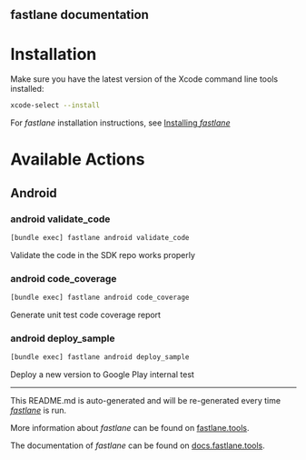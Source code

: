 fastlane documentation
----

# Installation

Make sure you have the latest version of the Xcode command line tools installed:

```sh
xcode-select --install
```

For _fastlane_ installation instructions, see [Installing _fastlane_](https://docs.fastlane.tools/#installing-fastlane)

# Available Actions

## Android

### android validate_code

```sh
[bundle exec] fastlane android validate_code
```

Validate the code in the SDK repo works properly

### android code_coverage

```sh
[bundle exec] fastlane android code_coverage
```

Generate unit test code coverage report

### android deploy_sample

```sh
[bundle exec] fastlane android deploy_sample
```

Deploy a new version to Google Play internal test

----

This README.md is auto-generated and will be re-generated every time [_fastlane_](https://fastlane.tools) is run.

More information about _fastlane_ can be found on [fastlane.tools](https://fastlane.tools).

The documentation of _fastlane_ can be found on [docs.fastlane.tools](https://docs.fastlane.tools).
